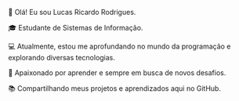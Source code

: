 👋 Olá! Eu sou Lucas Ricardo Rodrigues.

🎓 Estudante de Sistemas de Informação.

💻 Atualmente, estou me aprofundando no mundo da programação e explorando diversas tecnologias.

🚀 Apaixonado por aprender e sempre em busca de novos desafios.

📚 Compartilhando meus projetos e aprendizados aqui no GitHub.
